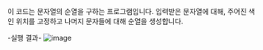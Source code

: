 이 코드는 문자열의 순열을 구하는 프로그램입니다. 입력받은 문자열에 대해, 주어진 색인 위치를 고정하고 나머지 문자들에 대해 순열을 생성합니다.

-실행 결과-
![image](https://github.com/user-attachments/assets/d7d0b96f-5253-443e-8b03-1a682995b96d)
